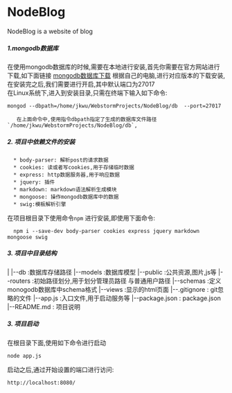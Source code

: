 # NodeBlog
NodeBlog is a website of blog

##### 1.mongodb数据库
在使用mongodb数据库的时候,需要在本地进行安装,首先你需要在官方网站进行下载,如下面链接
      [mongodb数据库下载](https://www.mongodb.com/download-center?jmp=tutorials&_ga=2.45634918.3712958.1502026458-1829401361.1502026458)
根据自己的电脑,进行对应版本的下载安装,在安装完之后,我们需要进行开启,其中默认端口为27017     
在Linux系统下,进入到安装目录,只需在终端下输入如下命令:
    
   `mongod --dbpath=/home/jkwu/WebstormProjects/NodeBlog/db  --port=27017`
        
       在上面命令中,使用指令dbpath指定了生成的数据库文件路径`/home/jkwu/WebstormProjects/NodeBlog/db`,      
##### 2. 项目中依赖文件的安装
      * body-parser: 解析post的请求数据
      * cookies: 读或者写cookies,用于存储临时数据
      * express: http数据服务器,用于响应数据
      * jquery: 插件
      * markdown: markdown语法解析生成模块
      * mongoose: 操作mongodb数据库中的数据
      * swig:模板解析引擎
  在项目根目录下使用命令`npm` 进行安装,即使用下面命令:
  ```
    npm i --save-dev body-parser cookies express jquery markdown mongoose swig
  ```

##### 3. 项目中目录结构
  |
  |--db                    :数据库存储路径
  |--models                :数据库模型
  |--public                :公共资源,图片,js等
  |--routers               :初始路径划分,用于划分管理员路径 与普通用户路径
  |--schemas               :定义monogodb数据库中schema格式
  |--views                 :显示的html页面
  |--.gitignore            : git忽略的文件
  |--app.js                :入口文件,用于启动服务等
  |--package.json          : package.json
  |--README.md             : 项目说明
  
##### 3. 项目启动

在根目录下面,使用如下命令进行启动
```
node app.js

```
启动之后,通过开始设置的端口进行访问:
```
http://localhost:8080/
```
  
  